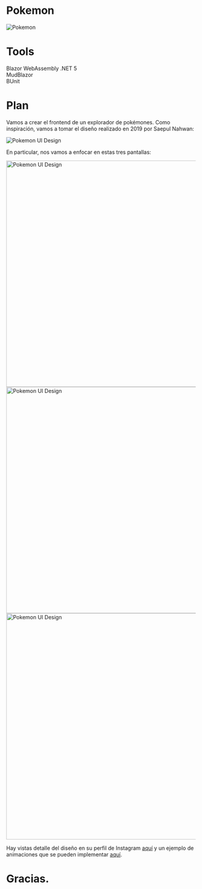 # Pokemon
<img src="https://upload.wikimedia.org/wikipedia/commons/thumb/9/98/International_Pok%C3%A9mon_logo.svg/1920px-International_Pok%C3%A9mon_logo.svg.png"
     alt="Pokemon" loading="lazy" />

# Tools
Blazor WebAssembly .NET 5 <br />
MudBlazor <br />
BUnit <br />

# Plan
<p>Vamos a crear el frontend de un explorador de pokémones. Como inspiración, vamos a tomar el diseño realizado en 2019 por Saepul Nahwan:</p>

<img src="https://camo.githubusercontent.com/3db477609ab26ff06ef466d8fd2aecff2154eb28e998f65a6e41de5590f4ee78/68747470733a2f2f63646e2e6472696262626c652e636f6d2f75736572732f313137313532302f73637265656e73686f74732f363534353831392f6472696262626c652e706e67" alt="Pokemon UI Design" loading="lazy" />

<p>En particular, nos vamos a enfocar en estas tres pantallas:</p>

<div style="margin: 0 auto;">
     <img src="https://raw.githubusercontent.com/RenatoLucasMota/PokeDex_MobX/master/Screenshot_1.png"
          height="600px" alt="Pokemon UI Design" loading="lazy" style="margin-right: 5px" />
     <img src="https://raw.githubusercontent.com/RenatoLucasMota/PokeDex_MobX/master/Screenshot_4.png"
          height="600px" alt="Pokemon UI Design" loading="lazy" style="margin-right: 5px" />
     <img src="https://raw.githubusercontent.com/RenatoLucasMota/PokeDex_MobX/master/Screenshot_4.png"
          height="600px" alt="Pokemon UI Design" loading="lazy" />
</div>

<p>Hay vistas detalle del diseño en su perfil de Instagram <a href="https://www.instagram.com/p/Bx_QWxThmmb/?utm_source=ig_web_copy_link">aquí</a> y un ejemplo de animaciones que se pueden implementar <a href="https://www.instagram.com/p/ByElEIABvoj/?utm_source=ig_web_copy_link">aquí</a>.</p>

#
#
#
# Gracias.
